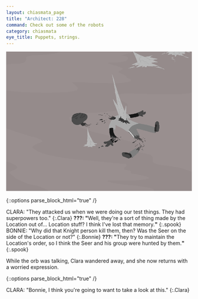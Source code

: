 ```yaml
---
layout: chiasmata_page
title: "Architect: 228"
command: Check out some of the robots
category: chiasmata
eye_title: Puppets, strings.
---
```


![228](/chiasmata/images/narrative/228.png)

{::options parse_block_html="true" /}
<div class="dialogue">
CLARA: "They attacked us when we were doing our test things. They had superpowers too." 
{:.Clara}
<b>???: "</b>Well, they're a sort of thing made by the Location out of... Location stuff? I think I've lost that memory.<b>"</b> 
{:.spook}
BONNIE: "Why did that Knight person kill them, then? Was the Seer on the side of the Location or not?" 
{:.Bonnie}
<b>???: "</b>They try to maintain the Location's order, so I think the Seer and his group were hunted by them.<b>"</b> 
{:.spook}
</div>

While the orb was talking, Clara wandered away, and she now returns with a worried expression.

{::options parse_block_html="true" /}
<div class="dialogue">
CLARA: "Bonnie, I think you're going to want to take a look at this." 
{:.Clara}
</div>
